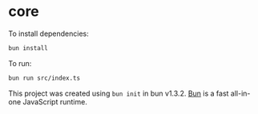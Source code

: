 # core

To install dependencies:

```bash
bun install
```

To run:

```bash
bun run src/index.ts
```

This project was created using `bun init` in bun v1.3.2. [Bun](https://bun.com) is a fast all-in-one JavaScript runtime.
